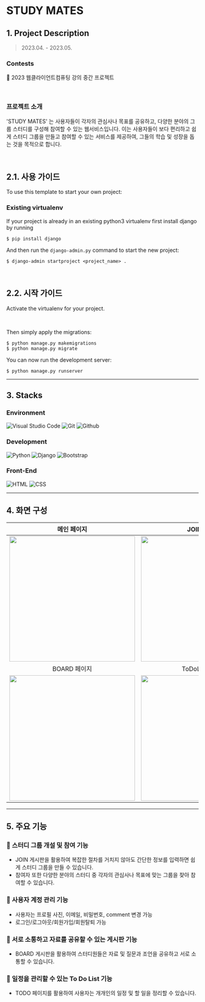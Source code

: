 # STUDY MATES

## 1. Project Description
> 2023.04. - 2023.05.

### Contests
📌 2023 웹클라이언트컴퓨팅 강의 중간 프로젝트

<br>

### 프로젝트 소개
'STUDY MATES' 는 사용자들이 각자의 관심사나 목표를 공유하고, 다양한 분야의 그룹 스터디를 구성해 참여할 수 있는 웹서비스입니다.
이는 사용자들이 보다 편리하고 쉽게 스터디 그룹을 만들고 참여할 수 있는 서비스를 제공하여, 그들의 학습 및 성장을 돕는 것을 목적으로 합니다.

<br>

## 2.1. 사용 가이드

To use this template to start your own project:

### Existing virtualenv

If your project is already in an existing python3 virtualenv first install django by running

    $ pip install django
    
And then run the `django-admin.py` command to start the new project:

    $ django-admin startproject <project_name> .

<br>

## 2.2. 시작 가이드

Activate the virtualenv for your project.

<br>

Then simply apply the migrations:

    $ python manage.py makemigrations
    $ python manage.py migrate
    
You can now run the development server:

    $ python manage.py runserver
---

## 3. Stacks

### Environment
![Visual Studio Code](https://img.shields.io/badge/Visual%20Studio%20Code-007ACC?style=for-the-badge&logo=Visual%20Studio%20Code&logoColor=white)
![Git](https://img.shields.io/badge/Git-F05032?style=for-the-badge&logo=Git&logoColor=white)
![Github](https://img.shields.io/badge/GitHub-181717?style=for-the-badge&logo=GitHub&logoColor=white)

### Development
![Python](https://img.shields.io/badge/python-3776AB?style=for-the-badge&logo=python&logoColor=white)
![Django](https://img.shields.io/badge/django-092E20?style=for-the-badge&logo=django&logoColor=white)
![Bootstrap](https://img.shields.io/badge/Bootstrap-7952B3?style=for-the-badge&logo=Bootstrap&logoColor=white)

### Front-End
![HTML](https://img.shields.io/badge/HTML5-E34F26?style=for-the-badge&logo=html5&logoColor=white)
![CSS](https://img.shields.io/badge/css-1572B6?style=for-the-badge&logo=css3&logoColor=white)

---

## 4. 화면 구성
| 메인 페이지  |  JOIN 페이지   |
| :-------------------------------------------: | :------------: |
|  <img width="329" src="https://github.com/meoowwing/StudyMates/assets/124228910/2658ce1a-64fb-40a9-a172-8316b4664a1c.png"/> | <img width="329" src="https://github.com/meoowwing/StudyMates/assets/124228910/ae79824f-c483-4ed8-bd2d-e13112080d01.png"/>|
| BOARD 페이지  |  ToDoList 페이지   |
| <img width="329" src="https://github.com/meoowwing/StudyMates/assets/124228910/1e3a222f-ddc5-4e3e-a39b-77bfc11bfaaa.png"/> | <img width="329" src="https://github.com/meoowwing/StudyMates/assets/124228910/26c48625-a1a5-4309-b2b3-709a645f900b.png"/>

---

## 5. 주요 기능

### 🔗 스터디 그룹 개설 및 참여 기능
- JOIN 게시판을 활용하여 복잡한 절차를 거치지 않아도 간단한 정보를 입력하면 쉽게 스터디 그룹을 만들 수 있습니다.
- 참여자 또한 다양한 분야의 스터디 중 각자의 관심사나 목표에 맞는 그룹을 찾아 참여할 수 있습니다.

### 🔗 사용자 계정 관리 기능
- 사용자는 프로필 사진, 이메일, 비밀번호, comment 변경 가능
- 로그인/로그아웃/회원가입/회원탈퇴 가능

### 🔗 서로 소통하고 자료를 공유할 수 있는 게시판 기능
- BOARD 게시판을 활용하여 스터디원들은 자료 및 질문과 조언을 공유하고 서로 소통할 수 있습니다.

### 🔗 일정을 관리할 수 있는 To Do List 기능
- TODO 페이지를 활용하여 사용자는 개개인의 일정 및 할 일을 정리할 수 있습니다.
